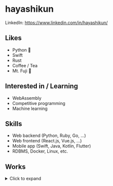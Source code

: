 # hayashikun

LinkedIn: https://www.linkedin.com/in/hayashikun/

## Likes
- Python 🐍
- Swift
- Rust
- Coffee / Tea
- Mt. Fuji 🗻


## Interested in / Learning
- WebAssembly
- Competitive programming
- Machine learning


## Skills
- Web backend (Python, Ruby, Go, ...)
- Web frontend (React.js, Vue.js, ...)
- Mobile app (Swift, Java, Kotlin, Flutter)
- RDBMS, Docker, Linux, etc.


## Works

<details>
  <summary>Click to expand</summary>

  ### qoin (2020)
  - https://github.com/hayashikun/qoin
  
  Language: C++, Rust, Python
  
  By using qoin, the information detected by mediapipe can be sent to other programs by gRPC.
  
  <img src="https://github.com/hayashikun/qoin/raw/master/docs/qoin_py.gif?raw=true" width=400px />

  ### fugaku36 (2020)
  - https://github.com/hayashikun/fugaku36

  Language: Python

  Update desktop background image every day with randomly selected `Thirty-six Views of Mount Fuji` for macOS.

  <img src="https://github.com/hayashikun/fugaku36/blob/master/mov.gif?raw=true" width=400px />
  

  ### Enigma (2019)
  - https://hayashikun.github.io/Enigma/
  - https://github.com/hayashikun/Enigma

  Language: Typescript (React.js)

  Enigma (encryption device) web simulator


  ### TEDxOsakaU (2018)
  - http://www.tedxosakau.com/

  Language: Typescript (Vue.js)

  TEDxOsakaU official website

  <img src="https://github.com/hayashikun/hayashikun/blob/master/resources/tedxosakau.png?raw=true" width=400px />


  ### KOAN for iOS, for Android (2014-2017)

  Languages: Swift, Java

  <img src="https://github.com/hayashikun/hayashikun/blob/master/resources/koan_2.jpg?raw=true" width=300px />
  <p float="left">
    <img src="https://github.com/hayashikun/hayashikun/blob/master/resources/koan_1.jpg?raw=true" width=150px />
    <img src="https://github.com/hayashikun/hayashikun/blob/master/resources/koan_4.jpg?raw=true" width=150px />
  </p>
  <img src="https://github.com/hayashikun/hayashikun/blob/master/resources/koan_3.jpg?raw=true" width=300px />

  ### へったー (2015-2017)

  Language: Python

  Send notification who unfollowed you on twitter

  <p float="left">
    <img src="https://github.com/hayashikun/hayashikun/blob/master/resources/hetta_1.jpg?raw=true" width=200px />
    <img src="https://github.com/hayashikun/hayashikun/blob/master/resources/hetta_2.jpg?raw=true" width=100px />
  </p>
  
</details>
